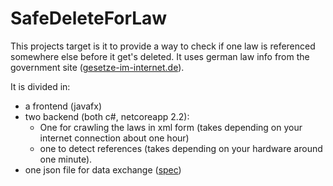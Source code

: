 # SafeDeleteForLaw
This projects target is it to provide a way to check if one law is referenced somewhere else before it get's deleted.
It uses german law info from the government site ([gesetze-im-internet.de](gesetze-im-internet.de)).

It is divided in:
 - a frontend (javafx)
 - two backend (both c#, netcoreapp 2.2):
   - One for crawling the laws in xml form (takes depending on your internet connection about one hour) 
   - one to detect references (takes depending on your hardware around one minute).
 - one json file for data exchange ([spec](./ExchangeJsonSpec.md))
